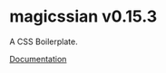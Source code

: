 # magicssian v0.15.3
A CSS Boilerplate.

[Documentation](https://codeinalabmx.github.io/magicssian/)
